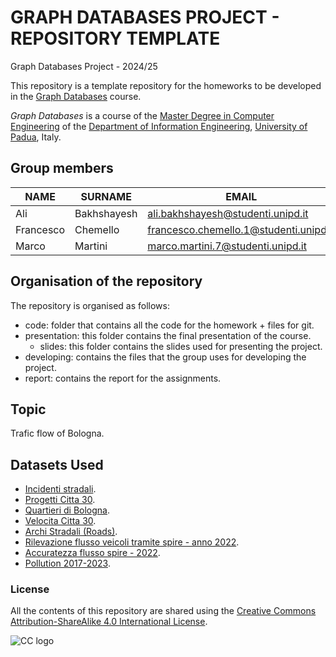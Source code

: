 # GRAPH DATABASES PROJECT - REPOSITORY TEMPLATE #
Graph Databases Project - 2024/25 

This repository is a template repository for the homeworks to be developed in the [Graph Databases](https://stem.elearning.unipd.it/course/view.php?id=9301) course.

*Graph Databases* is a course of the [Master Degree in Computer Engineering](https://degrees.dei.unipd.it/master-degrees/computer-engineering/) of the  [Department of Information Engineering](https://www.dei.unipd.it/en/), [University of Padua](https://www.unipd.it/en/), Italy.

## Group members ##
| NAME        | SURNAME     | EMAIL                                             |
|-------------|-------------|---------------------------------------------------|
| Ali         | Bakhshayesh | ali.bakhshayesh@studenti.unipd.it                 |
| Francesco   | Chemello    | francesco.chemello.1@studenti.unipd.it            |
| Marco       | Martini     | marco.martini.7@studenti.unipd.it                 |

## Organisation of the repository ##
The repository is organised as follows:
* code: folder that contains all the code for the homework + files for git.
* presentation: this folder contains the final presentation of the course.
    * slides: this folder contains the slides used for presenting the project.
* developing: contains the files that the group uses for developing the project.
* report: contains the report for the assignments.

## Topic ##

Trafic flow of Bologna.

## Datasets Used ##

* [Incidenti stradali](https://opendata.comune.bologna.it/explore/dataset/incidenti_new/).
* [Progetti Citta 30](https://opendata.comune.bologna.it/explore/dataset/progetti-citta-30/).
* [Quartieri di Bologna](https://opendata.comune.bologna.it/explore/dataset/quartieri-di-bologna/).
* [Velocita Citta 30](https://opendata.comune.bologna.it/explore/dataset/velocita-citta-30/).
* [Archi Stradali (Roads)](https://opendata.comune.bologna.it/explore/dataset/rifter_arcstra_li/).
* [Rilevazione flusso veicoli tramite spire - anno 2022](https://opendata.comune.bologna.it/explore/dataset/rilevazione-flusso-veicoli-tramite-spire-anno-2022/).
* [Accuratezza flusso spire - 2022](https://opendata.comune.bologna.it/explore/dataset/accuratezza-spire-anno-2022).
* [Pollution 2017-2023](https://opendata.comune.bologna.it/explore/dataset/dati-centraline-bologna-storico/).

### License ###

All the contents of this repository are shared using the [Creative Commons Attribution-ShareAlike 4.0 International License](http://creativecommons.org/licenses/by-sa/4.0/).

![CC logo](https://i.creativecommons.org/l/by-sa/4.0/88x31.png)
